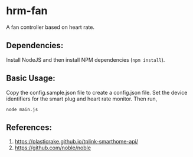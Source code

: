 # hrm-fan
A fan controller based on heart rate.

## Dependencies:
Install NodeJS and then install NPM dependencies (```npm install```).

## Basic Usage:
Copy the config.sample.json file to create a config.json file. Set the device identifiers for the smart plug and heart rate monitor. Then run,

```node main.js```

## References:
1. https://plasticrake.github.io/tplink-smarthome-api/
2. https://github.com/noble/noble
